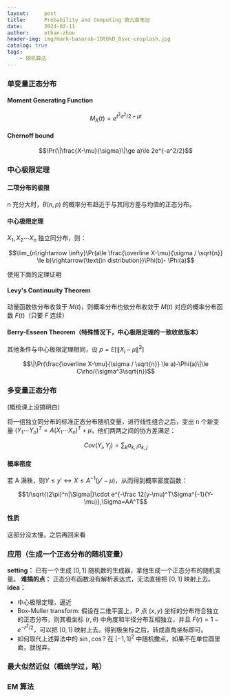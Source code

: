 ```yaml
---
layout:     post
title:      Probability and Computing 第九章笔记
date:       2024-02-11
author:     ethan-zhou
header-img: img/mark-basarab-1OtUkD_8svc-unsplash.jpg
catalog: true
tags:
    - 随机算法
---
```

### 单变量正态分布

#### Moment Generating Function

$$M_X(t)=e^{t^2\sigma^2/2+\mu t}$$

#### Chernoff bound

$$\Pr(\|\frac{X-\mu}{\sigma}\|\ge a)\le 2e^{-a^2/2}$$

### 中心极限定理

#### 二项分布的极限

n 充分大时，$B(n,p)$ 的概率分布趋近于与其同方差与均值的正态分布。

#### 中心极限定理

$X_1,X_2\cdots X_n$ 独立同分布，则：

$$\lim_{n\rightarrow \infty}\Pr(a\le \frac{\overline X-\mu}{\sigma / \sqrt{n}} \le b)\rightarrow(\text{in distribution})\Phi(b)- \Phi(a)$$ 

使用下面的定理证明

#### Levy's Continuuity Theorem 

动量函数依分布收敛于 $M(t)$，则概率分布也依分布收敛于 $M(t)$ 对应的概率分布函数 $F(t)$（只要 $F$ 连续）

#### Berry-Esseen Theorem（特殊情况下，中心极限定理的一致收敛版本）

其他条件与中心极限定理相同，设 $\rho=E[\|X_i-\mu\|^3]$

$$\|\Pr(\frac{\overline X-\mu}{\sigma / \sqrt{n}} \le a)-\Phi(a)\|\le C\rho/(\sigma^3\sqrt{n})$$

### 多变量正态分布

(概统课上没搞明白)

将一组独立同分布的标准正态分布随机变量，进行线性组合之后，变出 n 个新变量 $(Y_1\cdots Y_n)^T=A(X_1\cdots X_n)^T+\mu$，他们两两之间的协方差满足：

$$Cov(Y_i,Y_j)=\sum_k{a_{k,i}a_{k,j}}$$

#### 概率密度

若 A 满秩，则$Y\le y'\leftrightarrow X\le A^{-1}(y'-\mu)$，从而得到概率密度函数：

$$1/\sqrt{(2\pi)^n|\Sigma|}\cdot e^{-\frac 12(y-\mu)^T\Sigma^{-1}(Y-\mu)},\Sigma=AA^T$$

#### 性质

这部分没太懂，之后再回来看

### 应用（生成一个正态分布的随机变量）

**setting：** 已有一个生成 $[0,1]$ 随机数的生成器，拿他生成一个正态分布的随机变量。
**难搞的点：** 正态分布函数没有解析表达式，无法直接把 $[0,1]$ 映射上去。
**idea：**
- 中心极限定理，逼近
- Box-Muller transform: 假设在二维平面上，P 点 $(x,y)$ 坐标的分布符合独立的正态分布，则其极坐标 $(r,\theta)$ 中角度和半径分布互相独立，并且 $F(r)=1-e^{-r^2/2}$，可以把 $[0,1]$ 映射上去。得到极坐标之后，转成直角坐标即可。
- 如何取代上述算法中的 $\sin,\cos$? 在 $[-1,1]^2$ 中随机撒点，如果不在单位圆里面，就抛弃。

### 最大似然近似（概统学过，略）

### EM 算法
